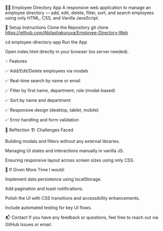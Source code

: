 🧑‍💼 Employee Directory App
A responsive web application to manage an employee directory — add, edit, delete, filter, sort, and search employees using only HTML, CSS, and Vanilla JavaScript.

🔧 Setup Instructions
Clone the Repository
git clone https://github.com/Abilashakuruva/Employee-Directory-Web

cd employee-directory-app
Run the App

Open index.html directly in your browser (no server needed).

</details>
💡 Features

✅ Add/Edit/Delete employees via modals

✅ Real-time search by name or email

✅ Filter by first name, department, role (modal-based)

✅ Sort by name and department

✅ Responsive design (desktop, tablet, mobile)

✅ Error handling and form validation

🧠 Reflection
🏗️ Challenges Faced

Building modals and filters without any external libraries.

Managing UI states and interactions manually in vanilla JS.

Ensuring responsive layout across screen sizes using only CSS.

🔧 If Given More Time
I would:

Implement data persistence using localStorage.

Add pagination and toast notifications.

Polish the UI with CSS transitions and accessibility enhancements.

Include automated testing for key UI flows.

📬 Contact
If you have any feedback or questions, feel free to reach out via GitHub Issues or email.
